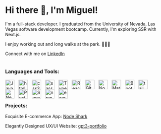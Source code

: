 # Hi there 👋, I'm Miguel! 

I'm a full-stack developer. I graduated from the University of Nevada, Las Vegas software development bootcamp. Currently, I'm exploring SSR with Next.js.
<br />

I enjoy working out and long walks at the park. 💪🚶‍♂️

Connect with me on [LinkedIn](https://www.linkedin.com/in/miguel-gonzalez-b50170282/)


#

### Languages and Tools:

<img align="left" alt="JavaScript" width="30px" style="padding-right:10px;" src="https://cdn.jsdelivr.net/gh/devicons/devicon/icons/javascript/javascript-plain.svg" />
<img align="left" alt="html5" width="30px" style="padding-right:10px;" src="https://cdn.jsdelivr.net/gh/devicons/devicon/icons/html5/html5-plain.svg" />
<img align="left" alt="css3" width="30px" style="padding-right:10px;" src="https://cdn.jsdelivr.net/gh/devicons/devicon/icons/css3/css3-plain.svg" />
<img align="left" alt="sass" width="30px" style="padding-right:10px;" src="https://cdn.jsdelivr.net/gh/devicons/devicon/icons/sass/sass-original.svg" />
<img align="left" alt="TypeScript" width="30px" style="padding-right:10px;" src="https://cdn.jsdelivr.net/gh/devicons/devicon/icons/typescript/typescript-plain.svg" />
<img align="left" alt="React" width="30px" style="padding-right:10px;" src="https://cdn.jsdelivr.net/gh/devicons/devicon/icons/react/react-original.svg" />
<img align="left" alt="Git" width="30px" style="padding-right:10px;" src="https://cdn.jsdelivr.net/gh/devicons/devicon/icons/git/git-original.svg" />
<img align="left" alt="NodeJS" width="30px" style="padding-right:10px;" src="https://cdn.jsdelivr.net/gh/devicons/devicon/icons/nodejs/nodejs-original.svg" />
<img align="left" alt="MaterialUi" width="30px" style="padding-right:10px;" src="https://cdn.jsdelivr.net/gh/devicons/devicon/icons/materialui/materialui-original.svg" />  
<img align="left" alt="Boot strap" width="30px" style="padding-right:10px;" src="https://cdn.jsdelivr.net/gh/devicons/devicon/icons/bootstrap/bootstrap-original-wordmark.svg" />  
<img align="left" alt="tailwind css" width="30px" style="padding-right:10px;" src="https://cdn.jsdelivr.net/gh/devicons/devicon/icons/tailwindcss/tailwindcss-plain.svg" />       
<img align="left" alt="Next.js" width="30px" style="padding-right:10px;"  src="https://cdn.jsdelivr.net/gh/devicons/devicon/icons/nextjs/nextjs-original.svg" />       
<img align="left" alt="PostgreSQL" width="30px" style="padding-right:10px;"  src="https://cdn.jsdelivr.net/gh/devicons/devicon/icons/postgresql/postgresql-plain-wordmark.svg" />       
<img align="left" alt="Sequelize" width="30px" style="padding-right:10px;"  src="https://cdn.jsdelivr.net/gh/devicons/devicon/icons/sequelize/sequelize-original.svg"  />       
<img align="left" alt="npm" width="30px" style="padding-right:10px;" src="https://cdn.jsdelivr.net/gh/devicons/devicon/icons/npm/npm-original-wordmark.svg"/>       
<img align="left" alt="express" width="30px" style="padding-right:10px;" src="https://cdn.jsdelivr.net/gh/devicons/devicon/icons/express/express-original.svg"/>       

<br />
<br />

#

### Projects:


Exquisite E-commerce App:
[Node Shark](https://aws-deployment.d24dzy57n244p8.amplifyapp.com/)

Elegantly Designed UX/UI Website:
[gpt3-portfolio](https://gpt3-portfolio.com/)


